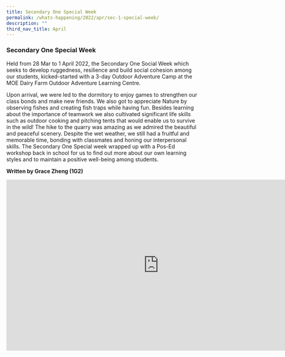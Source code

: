```yaml
---
title: Secondary One Special Week
permalink: /whats-happening/2022/apr/sec-1-special-week/
description: ""
third_nav_title: April
---
```

### **Secondary One Special Week**
Held from 28 Mar to 1 April 2022, the Secondary One Social Week which seeks to develop ruggedness, resilience and build social cohesion among our students, kicked-started with a 3-day Outdoor Adventure Camp at the MOE Dairy Farm Outdoor Adventure Learning Centre.

Upon arrival, we were led to the dormitory to enjoy games to strengthen our class bonds and make new friends. We also got to appreciate Nature by observing fishes and creating fish traps while having fun. Besides learning about the importance of teamwork we also cultivated significant life skills such as outdoor cooking and pitching tents that would enable us to survive in the wild! The hike to the quarry was amazing as we admired the beautiful and peaceful scenery. Despite the wet weather, we still had a fruitful and memorable time, bonding with classmates and honing our interpersonal skills. The Secondary One Special week wrapped up with a Pos-Ed workshop back in school for us to find out more about our own learning styles and to maintain a positive well-being among students.

**Written by Grace Zheng (1G2)**

<iframe allowfullscreen="true" height="450" width="800" frameborder="0" src="https://docs.google.com/presentation/d/e/2PACX-1vSkFYCRbROnFPhxK2Nb75u2YhGOT-UALJwUlZO0YsPtjaiFnR-lUR1YxFR2IVqps07-aaVWwPOVePAX/embed?start=false&amp;loop=false&amp;delayms=3000"></iframe>